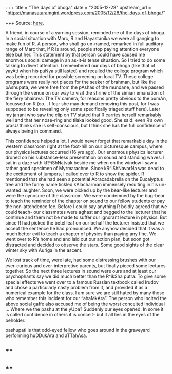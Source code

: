 +++
title = "The days of bhoga"
date = "2005-12-28"
upstream_url = "https://manasataramgini.wordpress.com/2005/12/28/the-days-of-bhoga/"

+++
Source: [here](https://manasataramgini.wordpress.com/2005/12/28/the-days-of-bhoga/).

A friend, in course of a yarning session, reminded me of the days of
bhoga. In a social situation with Marc, R and Hayastanika we were all
ganging to make fun of R. A person, who shall go un-named, remarked in
full auditory range of Marc that, if R is around, people stop paying
attention everyone else but her. This statement by that person could
have caused me enormous social damage in an as-it-is tense situation. So
I tried to do some talking to divert attention. I remembered our days of
bhoga (like that of yayAti when his puNya still lasted) and recalled the
college program which was being recorded for possible screening on local
TV. These college programs were really not places for the seeker of
brahman, but like the pAshupata, we were free from the pAshas of the
mundane, and we passed through the venue on our way to visit the shrine
of the simian emanation of the fiery bhairava. The TV camera, for
reasons pretty obvious to the pumAn, focussed on R (oo… I fear she may
demand removing this post, for I was supposed to be revealing only some
specifically triaged stuff here). Later my janani who saw the clip on TV
stated that R carries herself remarkably well and that her nose-ring and
tilaka looked good. She said: even R’s own prasU thinks she is
self-conscious, but I think she has the full confidence of always being
in command.

This confidence helped a lot. I would never forget that remarkable day
in the western classroom right at the foot-hill on our picturesque
campus, where our physics lectures occurred (16 yrs ago). Our enormous
physics lecturer droned on his substance-less presentation on sound and
standing waves. I sat in a daze with kR^iShNatvak beside me when on the
window I saw a rather good specimen of Myrmarachne. Since kR^iShNavarNa
was dead to the excitement of jumpers, I called over to R to show the
spider. R mentioned that she had seen a potential Abracadabrella on the
Eucalyptus tree and the funny name tickled kAlacharman immensely
resulting in his un-wanted laughter. Soon, we were picked up by the
bear-like lecturer and were the cynosure of the classroom. We were
condemned by the bug-bear to teach the reminder of the chapter on sound
to our fellow students or pay the non-attendence fee. Before I could say
anything R boldly agreed that we could teach- our classmates were aghast
and begged to the lecturer that he continue and them not be made to
suffer our ignorant lecture in physics. But since R had picked the betel
leaf on our behalf the lecturer insisted that we accept the sentence he
had pronounced. We anyhow decided that it was a much better evil to
teach a chapter of physics than paying any fine. We went over to R’s
home and and laid out our action plan, but soon got distracted and
decided to observe the stars. Some good sights of the clear winter sky
with Auriga in the ascent.

We lost track of time, were late, had some distressing brushes with our
ever-curious and over-interpretive parents, but finally pieced some
lectures together. So the next three lectures in sound were ours and at
least our psychophants say we did much better than the R^ikSha putra. To
give some special effects we went over to a famous Russian textbook
called Irudov and chose a particularly nasty problem from it, and
provided it as a numerical example for the class. I am sure we are still
hated by many those who remember this incident for our “ahaMkAra”. The
person who incited the above social gaffe also accused me of being the
worst conceited individual … Where we the pashu at the yUpa? Suddenly
our eyes opened. In some it is called confidence in others it is
conceit- but it all lies in the eyes of the beholder.

pashupati is that odd-eyed fellow who goes around in the graveyard
performing huDDukAra and aTTahAsa.

## **

## **

